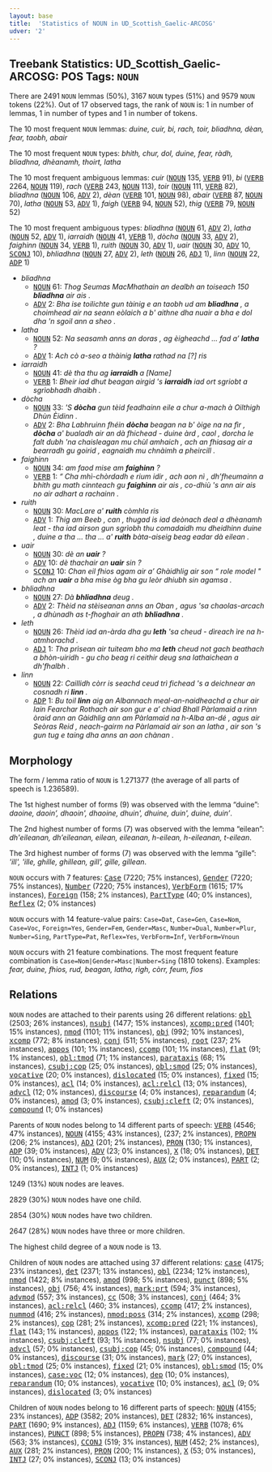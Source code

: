 ```yaml
---
layout: base
title:  'Statistics of NOUN in UD_Scottish_Gaelic-ARCOSG'
udver: '2'
---
```


## Treebank Statistics: UD_Scottish_Gaelic-ARCOSG: POS Tags: `NOUN`

There are 2491 `NOUN` lemmas (50%), 3167 `NOUN` types (51%) and 9579 `NOUN` tokens (22%).
Out of 17 observed tags, the rank of `NOUN` is: 1 in number of lemmas, 1 in number of types and 1 in number of tokens.

The 10 most frequent `NOUN` lemmas: <em>duine, cuir, bi, rach, toir, bliadhna, dèan, fear, taobh, abair</em>

The 10 most frequent `NOUN` types:  <em>bhith, chur, dol, duine, fear, ràdh, bliadhna, dhèanamh, thoirt, latha</em>

The 10 most frequent ambiguous lemmas: <em>cuir</em> (<tt><a href="gd_arcosg-pos-NOUN.html">NOUN</a></tt> 135, <tt><a href="gd_arcosg-pos-VERB.html">VERB</a></tt> 91), <em>bi</em> (<tt><a href="gd_arcosg-pos-VERB.html">VERB</a></tt> 2264, <tt><a href="gd_arcosg-pos-NOUN.html">NOUN</a></tt> 119), <em>rach</em> (<tt><a href="gd_arcosg-pos-VERB.html">VERB</a></tt> 243, <tt><a href="gd_arcosg-pos-NOUN.html">NOUN</a></tt> 113), <em>toir</em> (<tt><a href="gd_arcosg-pos-NOUN.html">NOUN</a></tt> 111, <tt><a href="gd_arcosg-pos-VERB.html">VERB</a></tt> 82), <em>bliadhna</em> (<tt><a href="gd_arcosg-pos-NOUN.html">NOUN</a></tt> 106, <tt><a href="gd_arcosg-pos-ADV.html">ADV</a></tt> 2), <em>dèan</em> (<tt><a href="gd_arcosg-pos-VERB.html">VERB</a></tt> 101, <tt><a href="gd_arcosg-pos-NOUN.html">NOUN</a></tt> 98), <em>abair</em> (<tt><a href="gd_arcosg-pos-VERB.html">VERB</a></tt> 87, <tt><a href="gd_arcosg-pos-NOUN.html">NOUN</a></tt> 70), <em>latha</em> (<tt><a href="gd_arcosg-pos-NOUN.html">NOUN</a></tt> 53, <tt><a href="gd_arcosg-pos-ADV.html">ADV</a></tt> 1), <em>faigh</em> (<tt><a href="gd_arcosg-pos-VERB.html">VERB</a></tt> 94, <tt><a href="gd_arcosg-pos-NOUN.html">NOUN</a></tt> 52), <em>thig</em> (<tt><a href="gd_arcosg-pos-VERB.html">VERB</a></tt> 79, <tt><a href="gd_arcosg-pos-NOUN.html">NOUN</a></tt> 52)

The 10 most frequent ambiguous types:  <em>bliadhna</em> (<tt><a href="gd_arcosg-pos-NOUN.html">NOUN</a></tt> 61, <tt><a href="gd_arcosg-pos-ADV.html">ADV</a></tt> 2), <em>latha</em> (<tt><a href="gd_arcosg-pos-NOUN.html">NOUN</a></tt> 52, <tt><a href="gd_arcosg-pos-ADV.html">ADV</a></tt> 1), <em>iarraidh</em> (<tt><a href="gd_arcosg-pos-NOUN.html">NOUN</a></tt> 41, <tt><a href="gd_arcosg-pos-VERB.html">VERB</a></tt> 1), <em>dòcha</em> (<tt><a href="gd_arcosg-pos-NOUN.html">NOUN</a></tt> 33, <tt><a href="gd_arcosg-pos-ADV.html">ADV</a></tt> 2), <em>faighinn</em> (<tt><a href="gd_arcosg-pos-NOUN.html">NOUN</a></tt> 34, <tt><a href="gd_arcosg-pos-VERB.html">VERB</a></tt> 1), <em>ruith</em> (<tt><a href="gd_arcosg-pos-NOUN.html">NOUN</a></tt> 30, <tt><a href="gd_arcosg-pos-ADV.html">ADV</a></tt> 1), <em>uair</em> (<tt><a href="gd_arcosg-pos-NOUN.html">NOUN</a></tt> 30, <tt><a href="gd_arcosg-pos-ADV.html">ADV</a></tt> 10, <tt><a href="gd_arcosg-pos-SCONJ.html">SCONJ</a></tt> 10), <em>bhliadhna</em> (<tt><a href="gd_arcosg-pos-NOUN.html">NOUN</a></tt> 27, <tt><a href="gd_arcosg-pos-ADV.html">ADV</a></tt> 2), <em>leth</em> (<tt><a href="gd_arcosg-pos-NOUN.html">NOUN</a></tt> 26, <tt><a href="gd_arcosg-pos-ADJ.html">ADJ</a></tt> 1), <em>linn</em> (<tt><a href="gd_arcosg-pos-NOUN.html">NOUN</a></tt> 22, <tt><a href="gd_arcosg-pos-ADP.html">ADP</a></tt> 1)


* <em>bliadhna</em>
  * <tt><a href="gd_arcosg-pos-NOUN.html">NOUN</a></tt> 61: <em>Thog Seumas MacMhathain an dealbh an toiseach 150 <b>bliadhna</b> air ais .</em>
  * <tt><a href="gd_arcosg-pos-ADV.html">ADV</a></tt> 2: <em>Bha ise toilichte gun tàinig e an taobh ud am <b>bliadhna</b> , a choimhead air na seann eòlaich a b' aithne dha nuair a bha e dol dha 'n sgoil ann a sheo .</em>
* <em>latha</em>
  * <tt><a href="gd_arcosg-pos-NOUN.html">NOUN</a></tt> 52: <em>Na seasamh anns an doras , ag èigheachd ... fad a’ <b>latha</b> ?</em>
  * <tt><a href="gd_arcosg-pos-ADV.html">ADV</a></tt> 1: <em>Ach cò a-seo a thàinig <b>latha</b> rathad na [?] ris</em>
* <em>iarraidh</em>
  * <tt><a href="gd_arcosg-pos-NOUN.html">NOUN</a></tt> 41: <em>dè tha thu ag <b>iarraidh</b> a [Name]</em>
  * <tt><a href="gd_arcosg-pos-VERB.html">VERB</a></tt> 1: <em>Bheir iad dhut beagan airgid 's <b>iarraidh</b> iad ort sgriobt a sgrìobhadh dhaibh .</em>
* <em>dòcha</em>
  * <tt><a href="gd_arcosg-pos-NOUN.html">NOUN</a></tt> 33: <em>'S <b>dòcha</b> gun tèid feadhainn eile a chur a-mach à Oilthigh Dhùn Èidinn .</em>
  * <tt><a href="gd_arcosg-pos-ADV.html">ADV</a></tt> 2: <em>Bha Labhruinn fhéin <b>dòcha</b> beagan na b' òige na na fìr , <b>dòcha</b> a' bualadh air an dà fhichead - duine àrd , caol , dorcha le falt dubh 'na chaisleagan mu chùl amhaich , ach an fhiasag air a bearradh gu goirid , eagnaidh mu chnàimh a pheircill .</em>
* <em>faighinn</em>
  * <tt><a href="gd_arcosg-pos-NOUN.html">NOUN</a></tt> 34: <em>am faod mise am <b>faighinn</b> ?</em>
  * <tt><a href="gd_arcosg-pos-VERB.html">VERB</a></tt> 1: <em>“ Cha mhì-chòrdadh e rium idir , ach aon nì , dh’fheumainn a bhith gu math cinnteach gu <b>faighinn</b> air ais , co-dhiù 's ann air ais no air adhart a rachainn .</em>
* <em>ruith</em>
  * <tt><a href="gd_arcosg-pos-NOUN.html">NOUN</a></tt> 30: <em>MacLare a' <b>ruith</b> còmhla ris</em>
  * <tt><a href="gd_arcosg-pos-ADV.html">ADV</a></tt> 1: <em>Thig am Beeb , can , thugad is iad deònach deal a dhèanamh leat - tha iad airson gun sgrìobh thu comadaidh mu dheidhinn duine , duine a tha ... tha ... a' <b>ruith</b> bàta-aiseig beag eadar dà eilean .</em>
* <em>uair</em>
  * <tt><a href="gd_arcosg-pos-NOUN.html">NOUN</a></tt> 30: <em>dè an <b>uair</b> ?</em>
  * <tt><a href="gd_arcosg-pos-ADV.html">ADV</a></tt> 10: <em>dè thachair an <b>uair</b> sin ?</em>
  * <tt><a href="gd_arcosg-pos-SCONJ.html">SCONJ</a></tt> 10: <em>Chan eil fhios agam air a’ Ghàidhlig air son “ role model " ach an <b>uair</b> a bha mise òg bha gu leòr dhiubh sin agamsa .</em>
* <em>bhliadhna</em>
  * <tt><a href="gd_arcosg-pos-NOUN.html">NOUN</a></tt> 27: <em>Dà <b>bhliadhna</b> deug .</em>
  * <tt><a href="gd_arcosg-pos-ADV.html">ADV</a></tt> 2: <em>Thèid na stèiseanan anns an Oban , agus 'sa chaolas-arcach , a dhùnadh as t-fhoghair an ath <b>bhliadhna</b> .</em>
* <em>leth</em>
  * <tt><a href="gd_arcosg-pos-NOUN.html">NOUN</a></tt> 26: <em>Thèid iad an-àrda dha gu <b>leth</b> 'sa cheud - dìreach ìre na h-atmhorachd .</em>
  * <tt><a href="gd_arcosg-pos-ADJ.html">ADJ</a></tt> 1: <em>Tha prìsean air tuiteam bho ma <b>leth</b> cheud not gach beathach a bhòn-uiridh - gu cho beag ri ceithir deug sna lathaichean a dh'fhalbh .</em>
* <em>linn</em>
  * <tt><a href="gd_arcosg-pos-NOUN.html">NOUN</a></tt> 22: <em>Caillidh còrr is seachd ceud trì fichead 's a deichnear an cosnadh ri <b>linn</b> .</em>
  * <tt><a href="gd_arcosg-pos-ADP.html">ADP</a></tt> 1: <em>Bu toil <b>linn</b> aig an Albannach meal-an-naidheachd a chur air Iain Fearchar Rothach air son gur e a’ chiad Bhall Pàrlamaid a rinn òraid ann an Gàidhlig ann am Pàrlamaid na h-Alba an-dé , agus air Seòras Reid , neach-gairm na Pàrlamaid air son an latha , air son 's gun tug e taing dha anns an aon chànan .</em>

## Morphology

The form / lemma ratio of `NOUN` is 1.271377 (the average of all parts of speech is 1.236589).

The 1st highest number of forms (9) was observed with the lemma “duine”: <em>daoine, daoin’, dhaoin', dhaoine, dhuin', dhuine, duin', duine, duin’</em>.

The 2nd highest number of forms (7) was observed with the lemma “eilean”: <em>dh'eileanan, dh’eileanan, eilean, eileanan, h-eilean, h-eileanan, t-eilean</em>.

The 3rd highest number of forms (7) was observed with the lemma “gille”: <em>'ill', 'ille, ghille, ghillean, gill', gille, gillean</em>.

`NOUN` occurs with 7 features: <tt><a href="gd_arcosg-feat-Case.html">Case</a></tt> (7220; 75% instances), <tt><a href="gd_arcosg-feat-Gender.html">Gender</a></tt> (7220; 75% instances), <tt><a href="gd_arcosg-feat-Number.html">Number</a></tt> (7220; 75% instances), <tt><a href="gd_arcosg-feat-VerbForm.html">VerbForm</a></tt> (1615; 17% instances), <tt><a href="gd_arcosg-feat-Foreign.html">Foreign</a></tt> (158; 2% instances), <tt><a href="gd_arcosg-feat-PartType.html">PartType</a></tt> (40; 0% instances), <tt><a href="gd_arcosg-feat-Reflex.html">Reflex</a></tt> (2; 0% instances)

`NOUN` occurs with 14 feature-value pairs: `Case=Dat`, `Case=Gen`, `Case=Nom`, `Case=Voc`, `Foreign=Yes`, `Gender=Fem`, `Gender=Masc`, `Number=Dual`, `Number=Plur`, `Number=Sing`, `PartType=Pat`, `Reflex=Yes`, `VerbForm=Inf`, `VerbForm=Vnoun`

`NOUN` occurs with 21 feature combinations.
The most frequent feature combination is `Case=Nom|Gender=Masc|Number=Sing` (1810 tokens).
Examples: <em>fear, duine, fhios, rud, beagan, latha, rìgh, còrr, feum, fios</em>


## Relations

`NOUN` nodes are attached to their parents using 26 different relations: <tt><a href="gd_arcosg-dep-obl.html">obl</a></tt> (2503; 26% instances), <tt><a href="gd_arcosg-dep-nsubj.html">nsubj</a></tt> (1477; 15% instances), <tt><a href="gd_arcosg-dep-xcomp-pred.html">xcomp:pred</a></tt> (1401; 15% instances), <tt><a href="gd_arcosg-dep-nmod.html">nmod</a></tt> (1101; 11% instances), <tt><a href="gd_arcosg-dep-obj.html">obj</a></tt> (992; 10% instances), <tt><a href="gd_arcosg-dep-xcomp.html">xcomp</a></tt> (772; 8% instances), <tt><a href="gd_arcosg-dep-conj.html">conj</a></tt> (511; 5% instances), <tt><a href="gd_arcosg-dep-root.html">root</a></tt> (237; 2% instances), <tt><a href="gd_arcosg-dep-appos.html">appos</a></tt> (101; 1% instances), <tt><a href="gd_arcosg-dep-ccomp.html">ccomp</a></tt> (101; 1% instances), <tt><a href="gd_arcosg-dep-flat.html">flat</a></tt> (91; 1% instances), <tt><a href="gd_arcosg-dep-obl-tmod.html">obl:tmod</a></tt> (71; 1% instances), <tt><a href="gd_arcosg-dep-parataxis.html">parataxis</a></tt> (68; 1% instances), <tt><a href="gd_arcosg-dep-csubj-cop.html">csubj:cop</a></tt> (25; 0% instances), <tt><a href="gd_arcosg-dep-obl-smod.html">obl:smod</a></tt> (25; 0% instances), <tt><a href="gd_arcosg-dep-vocative.html">vocative</a></tt> (20; 0% instances), <tt><a href="gd_arcosg-dep-dislocated.html">dislocated</a></tt> (15; 0% instances), <tt><a href="gd_arcosg-dep-fixed.html">fixed</a></tt> (15; 0% instances), <tt><a href="gd_arcosg-dep-acl.html">acl</a></tt> (14; 0% instances), <tt><a href="gd_arcosg-dep-acl-relcl.html">acl:relcl</a></tt> (13; 0% instances), <tt><a href="gd_arcosg-dep-advcl.html">advcl</a></tt> (12; 0% instances), <tt><a href="gd_arcosg-dep-discourse.html">discourse</a></tt> (4; 0% instances), <tt><a href="gd_arcosg-dep-reparandum.html">reparandum</a></tt> (4; 0% instances), <tt><a href="gd_arcosg-dep-amod.html">amod</a></tt> (3; 0% instances), <tt><a href="gd_arcosg-dep-csubj-cleft.html">csubj:cleft</a></tt> (2; 0% instances), <tt><a href="gd_arcosg-dep-compound.html">compound</a></tt> (1; 0% instances)

Parents of `NOUN` nodes belong to 14 different parts of speech: <tt><a href="gd_arcosg-pos-VERB.html">VERB</a></tt> (4546; 47% instances), <tt><a href="gd_arcosg-pos-NOUN.html">NOUN</a></tt> (4155; 43% instances),  (237; 2% instances), <tt><a href="gd_arcosg-pos-PROPN.html">PROPN</a></tt> (206; 2% instances), <tt><a href="gd_arcosg-pos-ADJ.html">ADJ</a></tt> (201; 2% instances), <tt><a href="gd_arcosg-pos-PRON.html">PRON</a></tt> (130; 1% instances), <tt><a href="gd_arcosg-pos-ADP.html">ADP</a></tt> (39; 0% instances), <tt><a href="gd_arcosg-pos-ADV.html">ADV</a></tt> (23; 0% instances), <tt><a href="gd_arcosg-pos-X.html">X</a></tt> (18; 0% instances), <tt><a href="gd_arcosg-pos-DET.html">DET</a></tt> (10; 0% instances), <tt><a href="gd_arcosg-pos-NUM.html">NUM</a></tt> (9; 0% instances), <tt><a href="gd_arcosg-pos-AUX.html">AUX</a></tt> (2; 0% instances), <tt><a href="gd_arcosg-pos-PART.html">PART</a></tt> (2; 0% instances), <tt><a href="gd_arcosg-pos-INTJ.html">INTJ</a></tt> (1; 0% instances)

1249 (13%) `NOUN` nodes are leaves.

2829 (30%) `NOUN` nodes have one child.

2854 (30%) `NOUN` nodes have two children.

2647 (28%) `NOUN` nodes have three or more children.

The highest child degree of a `NOUN` node is 13.

Children of `NOUN` nodes are attached using 37 different relations: <tt><a href="gd_arcosg-dep-case.html">case</a></tt> (4175; 23% instances), <tt><a href="gd_arcosg-dep-det.html">det</a></tt> (2371; 13% instances), <tt><a href="gd_arcosg-dep-obl.html">obl</a></tt> (2234; 12% instances), <tt><a href="gd_arcosg-dep-nmod.html">nmod</a></tt> (1422; 8% instances), <tt><a href="gd_arcosg-dep-amod.html">amod</a></tt> (998; 5% instances), <tt><a href="gd_arcosg-dep-punct.html">punct</a></tt> (898; 5% instances), <tt><a href="gd_arcosg-dep-obj.html">obj</a></tt> (756; 4% instances), <tt><a href="gd_arcosg-dep-mark-prt.html">mark:prt</a></tt> (594; 3% instances), <tt><a href="gd_arcosg-dep-advmod.html">advmod</a></tt> (557; 3% instances), <tt><a href="gd_arcosg-dep-cc.html">cc</a></tt> (508; 3% instances), <tt><a href="gd_arcosg-dep-conj.html">conj</a></tt> (464; 3% instances), <tt><a href="gd_arcosg-dep-acl-relcl.html">acl:relcl</a></tt> (460; 3% instances), <tt><a href="gd_arcosg-dep-ccomp.html">ccomp</a></tt> (417; 2% instances), <tt><a href="gd_arcosg-dep-nummod.html">nummod</a></tt> (416; 2% instances), <tt><a href="gd_arcosg-dep-nmod-poss.html">nmod:poss</a></tt> (314; 2% instances), <tt><a href="gd_arcosg-dep-xcomp.html">xcomp</a></tt> (298; 2% instances), <tt><a href="gd_arcosg-dep-cop.html">cop</a></tt> (281; 2% instances), <tt><a href="gd_arcosg-dep-xcomp-pred.html">xcomp:pred</a></tt> (221; 1% instances), <tt><a href="gd_arcosg-dep-flat.html">flat</a></tt> (143; 1% instances), <tt><a href="gd_arcosg-dep-appos.html">appos</a></tt> (122; 1% instances), <tt><a href="gd_arcosg-dep-parataxis.html">parataxis</a></tt> (102; 1% instances), <tt><a href="gd_arcosg-dep-csubj-cleft.html">csubj:cleft</a></tt> (93; 1% instances), <tt><a href="gd_arcosg-dep-nsubj.html">nsubj</a></tt> (77; 0% instances), <tt><a href="gd_arcosg-dep-advcl.html">advcl</a></tt> (57; 0% instances), <tt><a href="gd_arcosg-dep-csubj-cop.html">csubj:cop</a></tt> (45; 0% instances), <tt><a href="gd_arcosg-dep-compound.html">compound</a></tt> (44; 0% instances), <tt><a href="gd_arcosg-dep-discourse.html">discourse</a></tt> (31; 0% instances), <tt><a href="gd_arcosg-dep-mark.html">mark</a></tt> (27; 0% instances), <tt><a href="gd_arcosg-dep-obl-tmod.html">obl:tmod</a></tt> (25; 0% instances), <tt><a href="gd_arcosg-dep-fixed.html">fixed</a></tt> (21; 0% instances), <tt><a href="gd_arcosg-dep-obl-smod.html">obl:smod</a></tt> (15; 0% instances), <tt><a href="gd_arcosg-dep-case-voc.html">case:voc</a></tt> (12; 0% instances), <tt><a href="gd_arcosg-dep-dep.html">dep</a></tt> (10; 0% instances), <tt><a href="gd_arcosg-dep-reparandum.html">reparandum</a></tt> (10; 0% instances), <tt><a href="gd_arcosg-dep-vocative.html">vocative</a></tt> (10; 0% instances), <tt><a href="gd_arcosg-dep-acl.html">acl</a></tt> (9; 0% instances), <tt><a href="gd_arcosg-dep-dislocated.html">dislocated</a></tt> (3; 0% instances)

Children of `NOUN` nodes belong to 16 different parts of speech: <tt><a href="gd_arcosg-pos-NOUN.html">NOUN</a></tt> (4155; 23% instances), <tt><a href="gd_arcosg-pos-ADP.html">ADP</a></tt> (3582; 20% instances), <tt><a href="gd_arcosg-pos-DET.html">DET</a></tt> (2832; 16% instances), <tt><a href="gd_arcosg-pos-PART.html">PART</a></tt> (1690; 9% instances), <tt><a href="gd_arcosg-pos-ADJ.html">ADJ</a></tt> (1159; 6% instances), <tt><a href="gd_arcosg-pos-VERB.html">VERB</a></tt> (1078; 6% instances), <tt><a href="gd_arcosg-pos-PUNCT.html">PUNCT</a></tt> (898; 5% instances), <tt><a href="gd_arcosg-pos-PROPN.html">PROPN</a></tt> (738; 4% instances), <tt><a href="gd_arcosg-pos-ADV.html">ADV</a></tt> (563; 3% instances), <tt><a href="gd_arcosg-pos-CCONJ.html">CCONJ</a></tt> (519; 3% instances), <tt><a href="gd_arcosg-pos-NUM.html">NUM</a></tt> (452; 2% instances), <tt><a href="gd_arcosg-pos-AUX.html">AUX</a></tt> (281; 2% instances), <tt><a href="gd_arcosg-pos-PRON.html">PRON</a></tt> (200; 1% instances), <tt><a href="gd_arcosg-pos-X.html">X</a></tt> (53; 0% instances), <tt><a href="gd_arcosg-pos-INTJ.html">INTJ</a></tt> (27; 0% instances), <tt><a href="gd_arcosg-pos-SCONJ.html">SCONJ</a></tt> (13; 0% instances)

